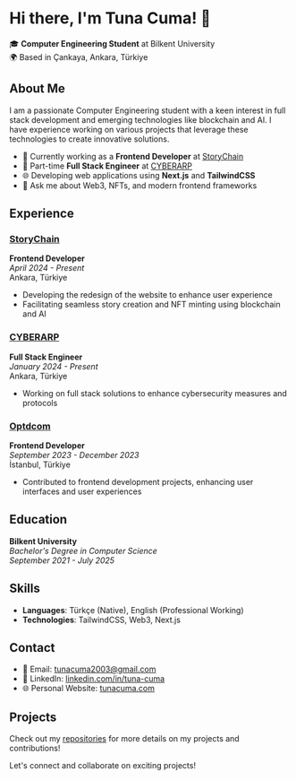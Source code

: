 # Hi there, I'm Tuna Cuma! 👋

🎓 **Computer Engineering Student** at Bilkent University  
🌍 Based in Çankaya, Ankara, Türkiye

## About Me

I am a passionate Computer Engineering student with a keen interest in full stack development and emerging technologies like blockchain and AI. I have experience working on various projects that leverage these technologies to create innovative solutions.

- 🔭 Currently working as a **Frontend Developer** at [StoryChain](https://storychain.com)
- 💼 Part-time **Full Stack Engineer** at [CYBERARP](https://cyberarp.com)
- 🌐 Developing web applications using **Next.js** and **TailwindCSS**
- 💬 Ask me about Web3, NFTs, and modern frontend frameworks

## Experience

### [StoryChain](https://storychain.com)
**Frontend Developer**  
*April 2024 - Present*  
Ankara, Türkiye

- Developing the redesign of the website to enhance user experience
- Facilitating seamless story creation and NFT minting using blockchain and AI

### [CYBERARP](https://cyberarp.com)
**Full Stack Engineer**  
*January 2024 - Present*  
Ankara, Türkiye

- Working on full stack solutions to enhance cybersecurity measures and protocols

### [Optdcom](https://optdcom.com)
**Frontend Developer**  
*September 2023 - December 2023*  
İstanbul, Türkiye

- Contributed to frontend development projects, enhancing user interfaces and user experiences

## Education

**Bilkent University**  
*Bachelor's Degree in Computer Science*  
*September 2021 - July 2025*

## Skills

- **Languages**: Türkçe (Native), English (Professional Working)
- **Technologies**: TailwindCSS, Web3, Next.js

## Contact

- 📧 Email: [tunacuma2003@gmail.com](mailto:tunacuma2003@gmail.com)
- 💼 LinkedIn: [linkedin.com/in/tuna-cuma](https://www.linkedin.com/in/tuna-cuma)
- 🌐 Personal Website: [tunacuma.com](https://tunacuma.com)

## Projects

Check out my [repositories](https://github.com/tunacuma) for more details on my projects and contributions!

Let's connect and collaborate on exciting projects!

